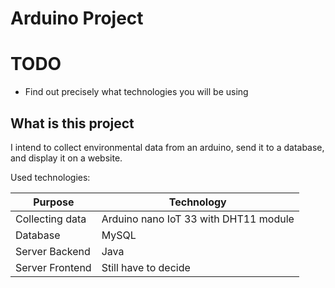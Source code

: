 # Arduino Project

# TODO
- Find out precisely what technologies you will be using

## What is this project

I intend to collect environmental data from an arduino, send it to a database, and display it on a website.

Used technologies:

|Purpose|Technology|
|---|---|
|Collecting data|Arduino nano IoT 33 with DHT11 module|
|Database|MySQL|
|Server Backend|Java|
|Server Frontend|Still have to decide|
